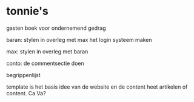 # tonnie's
gasten boek voor ondernemend gedrag

baran:
stylen in overleg met max
het login systeem maken

max:
stylen in overleg met baran

conto:
de commentsectie doen


begrippenlijst

template is het basis idee van de website en de content heet artikelen of content.
Ca Va?